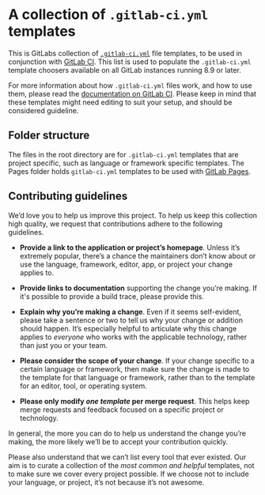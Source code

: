 # A collection of `.gitlab-ci.yml` templates

This is GitLabs collection of [`.gitlab-ci.yml`][ci-docs] file templates, to be used
in conjunction with [GitLab CI][gl-ci].
This list is used to populate the `.gitlab-ci.yml` template choosers available
on all GitLab instances running 8.9 or later.

For more information about how `.gitlab-ci.yml` files work, and how to use them,
please read the [documentation on GitLab CI][ci-docs]. Please keep in mind that
these templates might need editing to suit your setup, and should be considered
guideline.

[ci-docs]: http://docs.gitlab.com/ce/ci/
[gl-ci]: https://about.gitlab.com/gitlab-ci/


## Folder structure

The files in the root directory are for `.gitlab-ci.yml` templates that are
project specific, such as language or framework specific templates.
The Pages folder holds `gitlab-ci.yml` templates to be used with [GitLab Pages][gl-pages].

[gl-pages]: http://docs.gitlab.com/ee/pages/README.html

## Contributing guidelines

We’d love you to help us improve this project. To help us keep this collection
high quality, we request that contributions adhere to the following guidelines.

- **Provide a link to the application or project’s homepage**. Unless it’s
  extremely popular, there’s a chance the maintainers don’t know about or use
  the language, framework, editor, app, or project your change applies to.

- **Provide links to documentation** supporting the change you’re making. If it's
  possible to provide a build trace, please provide this.

- **Explain why you’re making a change**. Even if it seems self-evident, please
  take a sentence or two to tell us why your change or addition should happen.
  It’s especially helpful to articulate why this change applies to *everyone*
  who works with the applicable technology, rather than just you or your team.

- **Please consider the scope of your change**. If your change specific to a
  certain language or framework, then make sure the change is made to the
  template for that language or framework, rather than to the template for an
  editor, tool, or operating system.

- **Please only modify *one template* per merge request**. This helps keep merge
  requests and feedback focused on a specific project or technology.

In general, the more you can do to help us understand the change you’re making,
the more likely we’ll be to accept your contribution quickly.

Please also understand that we can’t list every tool that ever existed.
Our aim is to curate a collection of the *most common and helpful* templates,
not to make sure we cover every project possible. If we choose not to
include your language, or project, it’s not because it’s not awesome.
